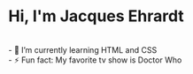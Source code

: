 <h1 align="left">Hi, I'm Jacques Ehrardt</h1>
<br>
- 🌱 I’m currently learning HTML and CSS
<br>
- ⚡ Fun fact: My favorite tv show is Doctor Who
<!--
**Jacquesehrardt/jacquesehrardt** is a ✨ _special_ ✨ repository because its `README.md` (this file) appears on your GitHub profile.

Here are some ideas to get you started:

- 🔭 I’m currently working on ...
- 🌱 I’m currently learning ...
- 👯 I’m looking to collaborate on ...
- 🤔 I’m looking for help with ...
- 💬 Ask me about ...
- 📫 How to reach me: ...
- 😄 Pronouns: ...
- ⚡ Fun fact: ...
-->
